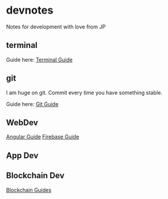# devnotes
Notes for development with love from JP

## terminal

Guide here: [Terminal Guide](terminal.md)

## git
I am huge on git. Commit every time you have something stable.

Guide here: [Git Guide](git.md)


## WebDev

[Angular Guide](/angular.md)
[Firebase Guide](firebase.md)


## App Dev


## Blockchain Dev

[Blockchain Guides](blockchain.md)
